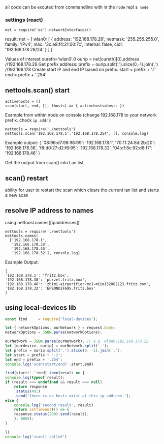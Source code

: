 all code can be excuted from commandline with in the `node` repl
``$ node``

### settings (react)

    net = require('os').networkInterfaces()

result:
    net = [ wlan0: [ {
          address: '192.168.178.26',
          netmask: '255.255.255.0',
          family: 'IPv4',
          mac: '3c:a9:f4:21:00:7c',
          internal: false,
          cidr: '192.168.178.26/24'
          } ]
        ]

Values of interest
    oureth='wlan0'.0
    ourip = net[oureth][0].address
    //192.168.178.26
Get prefix address:
    prefix = ourip.split('.').slice(0,-1).join('.')
    //192.168.178
Create start IP and end IP based on prefix:
    start = prefix + '.1'
    end = prefix + '.254'

## nettools.scan() start

    activehosts = []
    scan(start, end, [], (hosts) => { activehosts=hosts })

Example from within node on console (change 192.168.178 to your network prefix. check `ip addr`):

    nettools = require('./nettools')
    nettools.scan('192.168.178.1','192.168.178.254', [], console.log)
Example output:
    {
    '08:96:d7:96:98:99': '192.168.178.1',
    '70:11:24:8d:2b:20': '192.168.178.38',
    'f8:d0:27:d2:f6:95': '192.168.178.32',
    '04:cf:8c:92:d8:f7': '192.168.178.46'
    }

Get the output from scan() into Lan list

## scan() restart
ability for user to restart the scan which clears the current lan list and starts a new scan

## resolve IP address to names
using nettoosl.names([ipaddresses])

    nettools = require('./nettools')
    nettools.names(
      ['192.168.178.1',
       '192.168.178.38',
       '192.168.178.46',
       '192.168.178.32'], console.log)

Example Output:

    {
    '192.168.178.1': 'fritz.box',
    '192.168.178.38': 'purzel.fritz.box',
    '192.168.178.46': 'zhimi-airpurifier-mc1-miio132082121.fritz.box',
    '192.168.178.32': 'EPSOND2F695.fritz.box'
    }

## using local-devices lib
```js
const find     = require('local-devices');

let { networkOptions, ourNetwork } = request.body;
networkOptions = JSON.parse(networkOptions);

ourNetwork = JSON.parse(ourNetwork); // e.g. wlan0-192.168.178.22
let [ourdevice, ourip] = ourNetwork.split('-');
let prefix = ourip.split('.').slice(0, -1).join('.');
let start = prefix + '.1';
let end = prefix + '.254';
console.log('scan(start/end)',start,end)

find(start+'-'+end).then(result => {
console.log(typeof result);
if (result === undefined && result === null) 
    return response
    .status(401)
    .send('there is no hosts exist at this ip address ');
else {
    console.log('second result', result)
    return setTimeout(() => {
    response.status(200).send(result);
    }, 6000);
}

})
console.log('scan() called')
```
